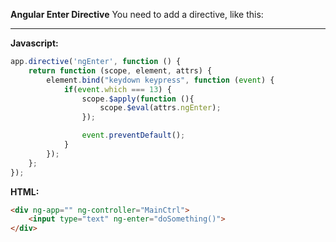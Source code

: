 **Angular Enter Directive**
You need to add a directive, like this:

--------------------------------

__Javascript:__
```javascript
app.directive('ngEnter', function () {
    return function (scope, element, attrs) {
        element.bind("keydown keypress", function (event) {
            if(event.which === 13) {
                scope.$apply(function (){
                    scope.$eval(attrs.ngEnter);
                });

                event.preventDefault();
            }
        });
    };
});
```
__HTML:__
```html
<div ng-app="" ng-controller="MainCtrl">
    <input type="text" ng-enter="doSomething()">    
</div>
```

